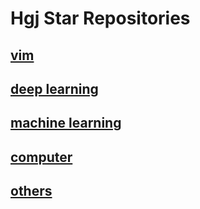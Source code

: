 # Hgj Star Repositories

## [ vim ](https://github.com/GuangjiHuang/my-stars/blob/master/vim.md)

## [deep learning](https://github.com/GuangjiHuang/my-stars/blob/master/deeplearning.md)

## [machine learning](https://github.com/GuangjiHuang/my-stars/blob/master/machinelearning.md)

## [ computer ](https://github.com/GuangjiHuang/my-stars/blob/master/computer.md)

## [ others ](https://github.com/GuangjiHuang/my-stars/blob/master/others.md)
